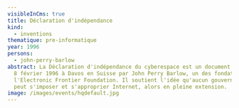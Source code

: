 ```yaml
---
visibleInCms: true
title: Déclaration d'indépendance
kind:
  - inventions
thematique: pre-informatique
year: 1996
persons:
  - john-perry-barlow
abstract: La Déclaration d'indépendance du cyberespace est un document rédigé le
  8 février 1996 à Davos en Suisse par John Perry Barlow, un des fondateurs de
  l'Electronic Frontier Foundation. Il soutient l'idée qu'aucun gouvernement ne
  peut s'imposer et s'approprier Internet, alors en pleine extension.
image: /images/events/hqdefault.jpg
---
```

